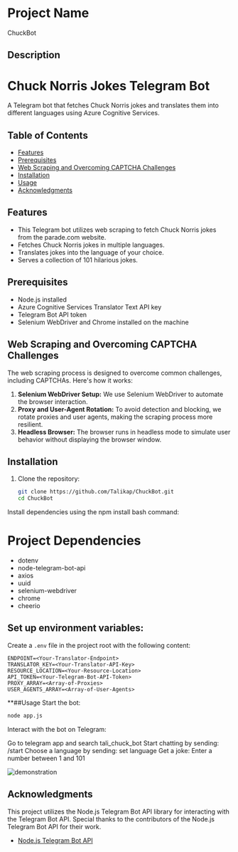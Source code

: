 # Project Name
ChuckBot

## Description
# Chuck Norris Jokes Telegram Bot

A Telegram bot that fetches Chuck Norris jokes and translates them into different languages using Azure Cognitive Services.

## Table of Contents
- [Features](#features)
- [Prerequisites](#prerequisites)
- [Web Scraping and Overcoming CAPTCHA Challenges](#web-scraping-and-overcoming-captcha-challenges)
- [Installation](#installation)
- [Usage](#usage)
- [Acknowledgments](#acknowledgments)

## Features

- This Telegram bot utilizes web scraping to fetch Chuck Norris jokes from the parade.com website.
- Fetches Chuck Norris jokes in multiple languages.
- Translates jokes into the language of your choice.
- Serves a collection of 101 hilarious jokes.

## Prerequisites

- Node.js installed
- Azure Cognitive Services Translator Text API key
- Telegram Bot API token
- Selenium WebDriver and Chrome installed on the machine

## Web Scraping and Overcoming CAPTCHA Challenges

The web scraping process is designed to overcome common challenges, including CAPTCHAs. Here's how it works:

1. **Selenium WebDriver Setup:** We use Selenium WebDriver to automate the browser interaction.
2. **Proxy and User-Agent Rotation:** To avoid detection and blocking, we rotate proxies and user agents, making the scraping process more resilient.
3. **Headless Browser:** The browser runs in headless mode to simulate user behavior without displaying the browser window.

## Installation

1. Clone the repository:

   ```bash
   git clone https://github.com/Talikap/ChuckBot.git
   cd ChuckBot


Install dependencies using the npm install bash command:

# Project Dependencies

- dotenv
- node-telegram-bot-api
- axios
- uuid
- selenium-webdriver
- chrome
- cheerio

## Set up environment variables:

Create a `.env` file in the project root with the following content:

```env
ENDPOINT=<Your-Translator-Endpoint>
TRANSLATOR_KEY=<Your-Translator-API-Key>
RESOURCE_LOCATION=<Your-Resource-Location>
API_TOKEN=<Your-Telegram-Bot-API-Token>
PROXY_ARRAY=<Array-of-Proxies>
USER_AGENTS_ARRAY=<Array-of-User-Agents>
```

**##Usage
Start the bot:

```bash
node app.js
```
Interact with the bot on Telegram: 

Go to telegram app and search tali_chuck_bot
Start chatting by sending: /start
Choose a language by sending: set language <your-language>
Get a joke: Enter a number between 1 and 101

![demonstration](https://github.com/Talikap/ChuckBot/blob/master/ChuckBot.gif?raw=true)

## Acknowledgments

This project utilizes the Node.js Telegram Bot API library for interacting with the Telegram Bot API. Special thanks to the contributors of the Node.js Telegram Bot API for their work.

- [Node.js Telegram Bot API](https://github.com/yagop/node-telegram-bot-api)



